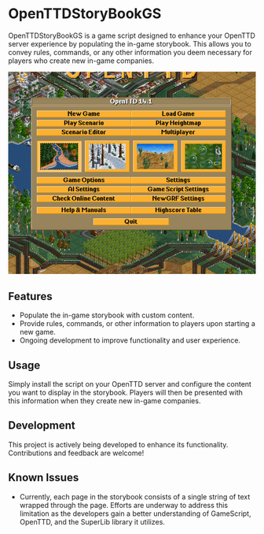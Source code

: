 # OpenTTDStoryBookGS

OpenTTDStoryBookGS is a game script designed to enhance your OpenTTD server experience by populating the in-game storybook. This allows you to convey rules, commands, or any other information you deem necessary for players who create new in-game companies.

![Demo Gif](https://github.com/SarahRoseLives/OpenTTDStorybookGS/blob/main/demo.gif?raw=true)

## Features

- Populate the in-game storybook with custom content.
- Provide rules, commands, or other information to players upon starting a new game.
- Ongoing development to improve functionality and user experience.

## Usage

Simply install the script on your OpenTTD server and configure the content you want to display in the storybook. Players will then be presented with this information when they create new in-game companies.

## Development

This project is actively being developed to enhance its functionality. Contributions and feedback are welcome!

## Known Issues

- Currently, each page in the storybook consists of a single string of text wrapped through the page. Efforts are underway to address this limitation as the developers gain a better understanding of GameScript, OpenTTD, and the SuperLib library it utilizes.

